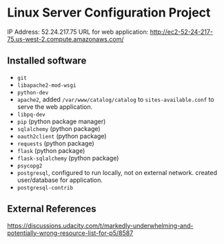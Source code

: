# Linux Server Configuration Project
IP Address: 52.24.217.75
URL for web application: http://ec2-52-24-217-75.us-west-2.compute.amazonaws.com/

## Installed software
* `git`
* `libapache2-mod-wsgi`
* `python-dev`
* `apache2`, added `/var/www/catalog/catalog` to `sites-available.conf` to serve the web application.
* `libpq-dev`
* `pip` (python package manager)
* `sqlalchemy` (python package)
* `oauth2client` (python package)
* `requests` (python package)
* `flask` (python package)
* `flask-sqlalchemy` (python package)
* `psycopg2`
* `postgresql`, configured to run locally, not on external network. created user/database for application.
* `postgresql-contrib` 

## External References
https://discussions.udacity.com/t/markedly-underwhelming-and-potentially-wrong-resource-list-for-p5/8587
